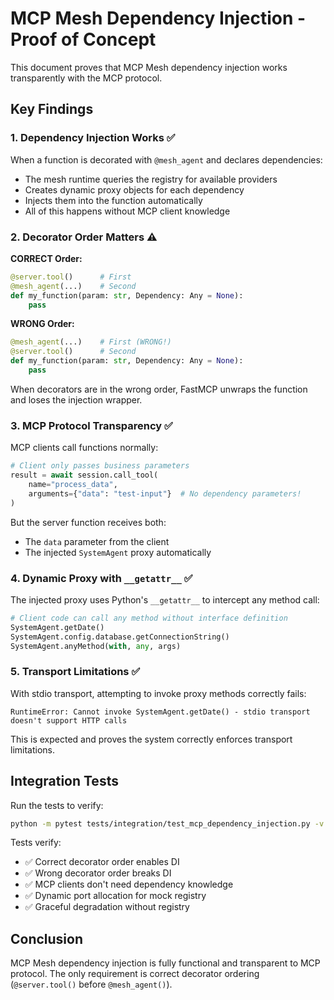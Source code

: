 # MCP Mesh Dependency Injection - Proof of Concept

This document proves that MCP Mesh dependency injection works transparently with the MCP protocol.

## Key Findings

### 1. Dependency Injection Works ✅

When a function is decorated with `@mesh_agent` and declares dependencies:

- The mesh runtime queries the registry for available providers
- Creates dynamic proxy objects for each dependency
- Injects them into the function automatically
- All of this happens without MCP client knowledge

### 2. Decorator Order Matters ⚠️

**CORRECT Order:**

```python
@server.tool()      # First
@mesh_agent(...)    # Second
def my_function(param: str, Dependency: Any = None):
    pass
```

**WRONG Order:**

```python
@mesh_agent(...)    # First (WRONG!)
@server.tool()      # Second
def my_function(param: str, Dependency: Any = None):
    pass
```

When decorators are in the wrong order, FastMCP unwraps the function and loses the injection wrapper.

### 3. MCP Protocol Transparency ✅

MCP clients call functions normally:

```python
# Client only passes business parameters
result = await session.call_tool(
    name="process_data",
    arguments={"data": "test-input"}  # No dependency parameters!
)
```

But the server function receives both:

- The `data` parameter from the client
- The injected `SystemAgent` proxy automatically

### 4. Dynamic Proxy with `__getattr__` ✅

The injected proxy uses Python's `__getattr__` to intercept any method call:

```python
# Client code can call any method without interface definition
SystemAgent.getDate()
SystemAgent.config.database.getConnectionString()
SystemAgent.anyMethod(with, any, args)
```

### 5. Transport Limitations ✅

With stdio transport, attempting to invoke proxy methods correctly fails:

```
RuntimeError: Cannot invoke SystemAgent.getDate() - stdio transport doesn't support HTTP calls
```

This is expected and proves the system correctly enforces transport limitations.

## Integration Tests

Run the tests to verify:

```bash
python -m pytest tests/integration/test_mcp_dependency_injection.py -v
```

Tests verify:

- ✅ Correct decorator order enables DI
- ✅ Wrong decorator order breaks DI
- ✅ MCP clients don't need dependency knowledge
- ✅ Dynamic port allocation for mock registry
- ✅ Graceful degradation without registry

## Conclusion

MCP Mesh dependency injection is fully functional and transparent to MCP protocol. The only requirement is correct decorator ordering (`@server.tool()` before `@mesh_agent()`).
